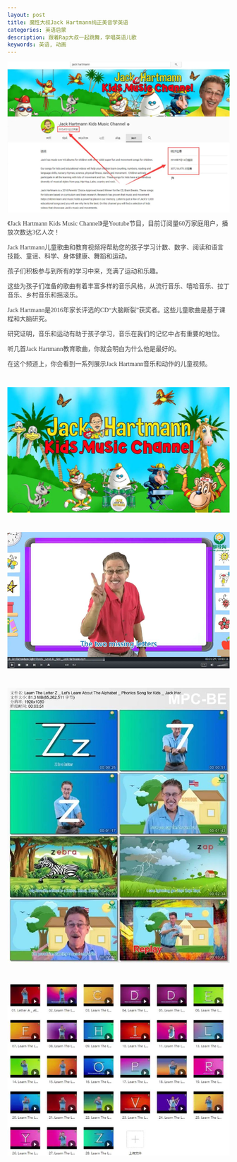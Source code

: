 ```yaml
---
layout: post
title: 魔性大叔Jack Hartmann纯正美音学英语
categories: 英语启蒙
description: 跟着Rap大叔一起跳舞，学唱英语儿歌
keywords: 英语, 动画
---
```


<div class="image-package " style="margin:0px;text-align:center;font-size:0px;color:#404040;font-family:Georgia, &quot;background-color:#FFFFFF;">
	<div class="image-container" style="background-color:transparent;margin:0px auto;">
		<div class="image-container-fill">
		</div>
		<div class="image-view">
			<img class="" src="/public/33280-43e9c5f6a4189da3.jpg" style="width:auto;height:auto;" /> 
		</div>
	</div>
</div>
<p style="color:#404040;font-family:Georgia, &quot;font-size:16px;background-color:#FFFFFF;">
	《Jack Hartmann Kids Music Channel》是Youtube节目，目前订阅量60万家庭用户，播放次数达3亿人次！
</p>
<p style="color:#404040;font-family:Georgia, &quot;font-size:16px;background-color:#FFFFFF;">
	Jack Hartmann儿童歌曲和教育视频将帮助您的孩子学习计数、数字、阅读和语言技能、童谣、科学、身体健康、舞蹈和运动。
</p>
<p style="color:#404040;font-family:Georgia, &quot;font-size:16px;background-color:#FFFFFF;">
	孩子们积极参与到所有的学习中来，充满了运动和乐趣。
</p>
<p style="color:#404040;font-family:Georgia, &quot;font-size:16px;background-color:#FFFFFF;">
	这些为孩子们准备的歌曲有着丰富多样的音乐风格，从流行音乐、嘻哈音乐、拉丁音乐、乡村音乐和摇滚乐。
</p>

<p style="color:#404040;font-family:Georgia, &quot;font-size:16px;background-color:#FFFFFF;">
	Jack Hartmann是2016年家长评选的CD“大脑断裂”获奖者。这些儿童歌曲是基于课程和大脑研究。
</p>
<p style="color:#404040;font-family:Georgia, &quot;font-size:16px;background-color:#FFFFFF;">
	研究证明，音乐和运动有助于孩子学习，音乐在我们的记忆中占有重要的地位。
</p>
<p style="color:#404040;font-family:Georgia, &quot;font-size:16px;background-color:#FFFFFF;">
	听几首Jack Hartmann教育歌曲，你就会明白为什么他是最好的。
</p>
<p style="color:#404040;font-family:Georgia, &quot;font-size:16px;background-color:#FFFFFF;">
	在这个频道上，你会看到一系列展示Jack Hartmann音乐和动作的儿童视频。
</p>
<p style="color:#404040;font-family:Georgia, &quot;font-size:16px;background-color:#FFFFFF;">
	<br />
</p>
<div class="image-package" style="margin:0px;text-align:center;font-size:0px;color:#404040;font-family:Georgia, &quot;background-color:#FFFFFF;">
	<div class="image-container" style="background-color:transparent;margin:0px auto;">
		<div class="image-container-fill">
		</div>
		<div class="image-view">
			<img class="" src="/public/33280-8b28012247bb939a.jpg" style="width:auto;height:auto;" /> 
		</div>
	</div>
</div>
<p style="color:#404040;font-family:Georgia, &quot;font-size:16px;background-color:#FFFFFF;">
	<br />
</p>
<div class="image-package" style="margin:0px;text-align:center;font-size:0px;color:#404040;font-family:Georgia, &quot;background-color:#FFFFFF;">
	<div class="image-container" style="background-color:transparent;margin:0px auto;">
		<div class="image-container-fill">
		</div>
		<div class="image-view">
			<img class="" src="/public/33280-add934ab0c41b800.jpg" style="width:auto;height:auto;" /> 
		</div>
	</div>
</div>
<p style="color:#404040;font-family:Georgia, &quot;font-size:16px;background-color:#FFFFFF;">
	<br />
</p>
<div class="image-package" style="margin:0px;text-align:center;font-size:0px;color:#404040;font-family:Georgia, &quot;background-color:#FFFFFF;">
	<div class="image-container" style="background-color:transparent;margin:0px auto;">
		<div class="image-container-fill">
		</div>
		<div class="image-view">
			<img class="" src="/public/33280-1bc02e5626bb1987.jpg" style="width:auto;height:auto;" /> 
		</div>
	</div>
</div>
<p style="color:#404040;font-family:Georgia, &quot;font-size:16px;background-color:#FFFFFF;">
	<br />
</p>
<div class="image-package" style="margin:0px;text-align:center;font-size:0px;color:#404040;font-family:Georgia, &quot;background-color:#FFFFFF;">
	<div class="image-container" style="background-color:transparent;margin:0px auto;">
		<div class="image-container-fill">
		</div>
		<div class="image-view">
			<img class="" src="/public/33280-9566cfd8f85f05a8.jpg" style="width:auto;height:auto;" />
		</div>
	</div>
</div>


